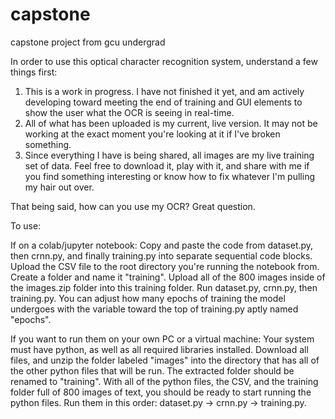 # capstone
capstone project from gcu undergrad


In order to use this optical character recognition system, understand a few things first: 

1) This is a work in progress. I have not finished it yet, and am actively developing toward meeting the end of training and GUI elements to show the user what the OCR is seeing in real-time.
2) All of what has been uploaded is my current, live version. It may not be working at the exact moment you're looking at it if I've broken something.
3) Since everything I have is being shared, all images are my live training set of data. Feel free to download it, play with it, and share with me if you find something interesting or know how to fix whatever I'm pulling my hair out over.

That being said, how can you use my OCR? Great question.

To use:

If on a colab/jupyter notebook:
Copy and paste the code from dataset.py, then crnn.py, and finally training.py into separate sequential code blocks. 
Upload the CSV file to the root directory you're running the notebook from.
Create a folder and name it "training". Upload all of the 800 images inside of the images.zip folder into this training folder.
Run dataset.py, crnn.py, then training.py. You can adjust how many epochs of training the model undergoes with the variable toward the top of training.py aptly named "epochs".

If you want to run them on your own PC or a virtual machine:
Your system must have python, as well as all required libraries installed.
Download all files, and unzip the folder labeled "images" into the directory that has all of the other python files that will be run. 
The extracted folder should be renamed to "training". 
With all of the python files, the CSV, and the training folder full of 800 images of text, you should be ready to start running the python files.
Run them in this order: dataset.py -> crnn.py -> training.py.
